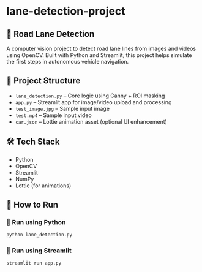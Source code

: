 ﻿# lane-detection-project
## 🚗 Road Lane Detection

A computer vision project to detect road lane lines from images and videos using OpenCV. Built with Python and Streamlit, this project helps simulate the first steps in autonomous vehicle navigation.

## 📁 Project Structure

- `lane_detection.py` – Core logic using Canny + ROI masking
- `app.py` – Streamlit app for image/video upload and processing
- `test_image.jpg` – Sample input image
- `test.mp4` – Sample input video
- `car.json` – Lottie animation asset (optional UI enhancement)

## 🛠️ Tech Stack

- Python
- OpenCV
- Streamlit
- NumPy
- Lottie (for animations)

## 🚀 How to Run

### 🔧 Run using Python
```bash
python lane_detection.py
```
### 🔧 Run using Streamlit
```bash
streamlit run app.py
